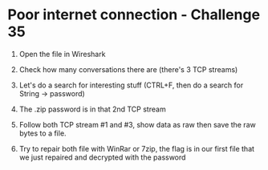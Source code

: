 # Poor internet connection - Challenge 35

1. Open the file in Wireshark

2. Check how many conversations there are (there's 3 TCP streams)

3. Let's do a search for interesting stuff (CTRL+F, then do a search for String -> password)

4. The .zip password is in that 2nd TCP stream

5. Follow both TCP stream #1 and #3, show data as raw then save the raw bytes to a file.

6. Try to repair both file with WinRar or 7zip, the flag is in our first file that we just repaired and decrypted with the password

